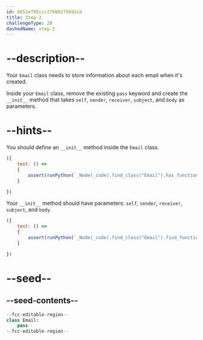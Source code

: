 ```yaml
---
id: 6852ef95ccc27660275692cd
title: Step 2
challengeType: 20
dashedName: step-2
---
```


# --description--

Your `Email` class needs to store information about each email when it's created.

Inside your `Email` class, remove the existing `pass` keyword and create the `__init__` method that takes `self`, `sender`, `receiver`, `subject`, and `body` as parameters.

# --hints--

You should define an `__init__` method inside the `Email` class.

```js
({
    test: () => 
    {
        assert(runPython(`_Node(_code).find_class("Email").has_function("__init__")`))
    }

})
```

Your `__init__` method should have parameters: `self`, `sender`, `receiver`, `subject`, and `body`.

```js
({
    test: () => 
    {
        assert(runPython(`_Node(_code).find_class("Email").find_function("__init__").has_args("self, sender, receiver, subject, body")`))
    }

})
```

# --seed--

## --seed-contents--

```py
--fcc-editable-region--
class Email:
    pass
--fcc-editable-region--
```
